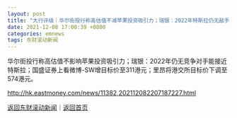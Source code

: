 ```yaml
---
layout: post
title: "大行评级｜华尔街投行称高估值不减苹果投资吸引力；瑞银：2022年特斯拉仍无敌手"
date: 2021-12-08 17:00:39 +0800
categories: emnews
tags: 东财滚动新闻
---
```


华尔街投行称高估值不影响苹果投资吸引力；瑞银：2022年仍无竞争对手能接近特斯拉；国盛证券上看微博-SW增目标价至311港元；里昂将港交所目标价下调至574港元。

<http://hk.eastmoney.com/news/11382,202112082207187227.html>

[返回东财滚动新闻](//finews.withounder.com/emnews/)｜[返回首页](//finews.withounder.com/)
